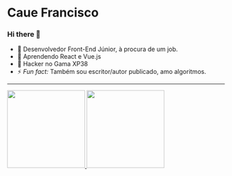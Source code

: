 # Caue Francisco

### Hi there 👋

- 🔭 Desenvolvedor Front-End Júnior, à procura de um job.
- 🌱 Aprendendo React e Vue.js
- 👯 Hacker no Gama XP38 
- ⚡ *_Fun fact:_* Também sou escritor/autor publicado, amo algoritmos.

<hr>

<div style="display: flex;">
    <a href="https://github.com/cauefrancisco">
    <img  height="180em" src="https://github-readme-stats.vercel.app/api?username=cauefrancisco&show_icons=true&theme=dark&include_all_commits=true&counts=true&count_private=true"/>
    <img height="180em" src="https://github-readme-stats.vercel.app/api/top-langs/?username=cauefrancisco&layout=compact&langs_count=16&theme=dark"/>
</div>
